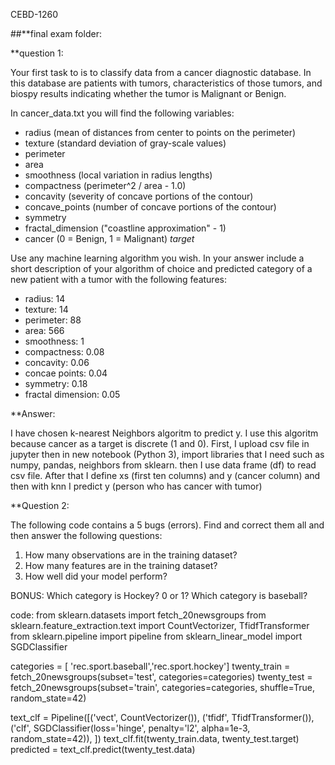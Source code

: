 CEBD-1260


##**final exam folder:


**question 1: 

Your first task to is to classify data from a cancer diagnostic database. In this database are patients with tumors, characteristics of those tumors, and biospy results indicating whether the tumor is Malignant or Benign.

In cancer_data.txt you will find the following variables:

   - radius (mean of distances from center to points on the perimeter)
   - texture (standard deviation of gray-scale values)
   - perimeter
   - area
   - smoothness (local variation in radius lengths)
   - compactness (perimeter^2 / area - 1.0)
   - concavity (severity of concave portions of the contour)
   - concave_points (number of concave portions of the contour)
   - symmetry 
   - fractal_dimension ("coastline approximation" - 1)
   - cancer (0 = Benign, 1 = Malignant)  *target*
   
Use any machine learning algorithm you wish. In your answer include a short description of your algorithm of choice and predicted category of a new patient with a tumor with the following features:

   - radius: 14
   - texture: 14
   - perimeter: 88
   - area: 566
   - smoothness: 1
   - compactness: 0.08
   - concavity: 0.06
   - concae points: 0.04
   - symmetry: 0.18
   - fractal dimension: 0.05
   
   
   **Answer:

I have chosen k-nearest Neighbors algoritm to predict y. I use this algoritm because cancer as a target is discrete (1 and 0).
First, I upload csv file in jupyter then in new notebook (Python 3), import libraries that I need such as numpy, pandas, neighbors from sklearn. then I use data frame (df) to read csv file. After that I define xs (first ten columns) and y (cancer column) and then with knn I predict y (person who has cancer with tumor)


**Question 2:

The following code contains a 5 bugs (errors). Find and correct them all and then answer the following questions:

  1. How many observations are in the training dataset?
  2. How many features are in the training dataset?
  3. How well did your model perform?

  BONUS: Which category is Hockey? 0 or 1? Which category is baseball?

code:
from sklearn.datasets import fetch_20newsgroups
from sklearn.feature_extraction.text import CountVectorizer, TfidfTransformer
from sklearn.pipeline import pipeline
from sklearn_linear_model import SGDClassifier

categories = [ 'rec.sport.baseball','rec.sport.hockey']
twenty_train = fetch_20newsgroups(subset='test', categories=categories)
twenty_test = fetch_20newsgroups(subset='train', categories=categories, shuffle=True, random_state=42)

text_clf = Pipeline([('vect', CountVectorizer()),
                     ('tfidf', TfidfTransformer()),
                     ('clf', SGDClassifier(loss='hinge', penalty='l2',
                                           alpha=1e-3, random_state=42)),
])
text_clf.fit(twenty_train.data, twenty_test.target)  
predicted = text_clf.predict(twenty_test.data)
